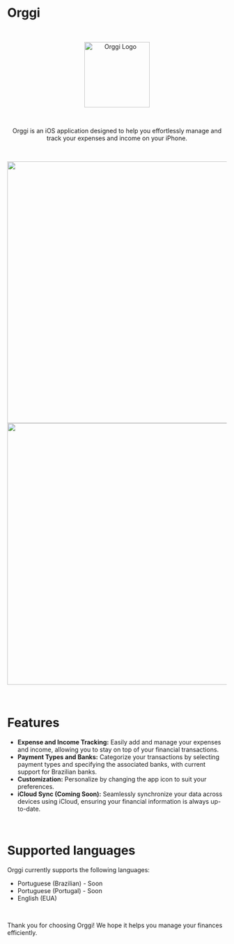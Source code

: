 # Orggi

<br>

<p align="center">
  <img src="https://github.com/AugustoBSimionato/Orggi/assets/72254418/48fb9522-9d1d-4f82-9a66-b672fbd4bec4" alt="Orggi Logo" width="150">
</p>

<br>

<p align="center">
  Orggi is an iOS application designed to help you effortlessly manage and track your expenses and income on your iPhone.
</p>

<br>

<p align="center">
  <img src="https://github.com/AugustoBSimionato/Orggi/assets/72254418/3819d2b8-c50c-4f7d-84c3-64eda0a1dcb2" height="600">
  <img src="https://github.com/AugustoBSimionato/Orggi/assets/72254418/9c8d4112-eab7-443a-b9d8-bff2a89d32ca" height="600">
</p>

<br>

# Features

* **Expense and Income Tracking:** Easily add and manage your expenses and income, allowing you to stay on top of your financial transactions.
* **Payment Types and Banks:** Categorize your transactions by selecting payment types and specifying the associated banks, with current support for Brazilian banks.
* **Customization:** Personalize by changing the app icon to suit your preferences.
* **iCloud Sync (Coming Soon):** Seamlessly synchronize your data across devices using iCloud, ensuring your financial information is always up-to-date.

<br>

# Supported languages
Orggi currently supports the following languages:

* Portuguese (Brazilian) - Soon
* Portuguese (Portugal) - Soon
* English (EUA)

<br>

Thank you for choosing Orggi! We hope it helps you manage your finances efficiently.
